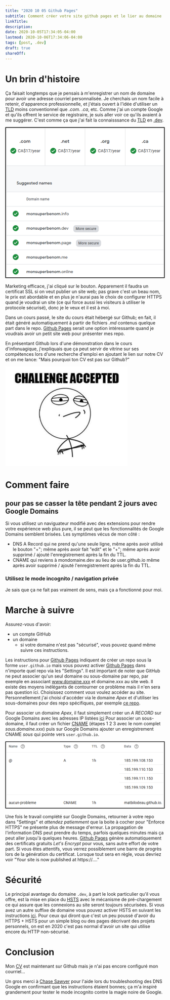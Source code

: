 ```yaml
---
title: "2020 10 05 Github Pages"
subtitle: Comment créer votre site github pages et le lier au domaine .dev
linkTitle:
description:
date: 2020-10-05T17:34:05-04:00
lastmod: 2020-10-06T17:34:06-04:00
tags: [post, .dev]
draft: true
shareOff:
---
```


# Un brin d'histoire
Ça faisait longtemps que je pensais à m'enregistrer un nom de domaine pour avoir une adresse courriel personnalisée.  Je cherchais un nom facile à retenir, d'apparence professionnelle, et j'étais ouvert à l'idée d'utiliser un [TLD][0] moins conventionnel que _.com_. _.ca_, etc. Comme j'ai un compte Google et qu'ils offrent le service de registraire, je suis aller voir ce qu'ils avaient à me suggérer. C'est comme ça que j'ai fait la connaisssance du [TLD][0] en [.dev][1].

![Du bon marketing](/img/Gdomain.png)

Marketing efficace, j'ai cliqué sur le bouton. Apparement il faudra un certificat SSL si on veut publier un site web; pas grave c'est un beau nom, le prix est abordable et en plus je n'aurai pas le choix de configurer HTTPS quand je voudrai un site (ce qui force aussi les visiteurs à utiliser le protocole sécurisé), donc je le veux et il est à moi.

Dans un cours passé, le site du cours était hébergé sur Github; en fait, il était généré automatiquement à partir de fichiers _.md_ contenus quelque part dans le repo. [Github Pages][2] serait une option intéressante quand je voudrais avoir un petit site web pour présenter mes repo.

En présentant Github lors d'une démonstration dans le cours d'infonuagique, j'expliquais que ça peut servir de vitrine sur ses compétences lors d'une recherche d'emploi en ajoutant le lien sur notre CV et on me lance: "Mais pourquoi ton CV est pas sur Github?"

![Challenge Accpeted](/img/challengeAccepted.jpg)

# Comment faire
## pour pas se casser la tête pendant 2 jours avec Google Domains
Si vous utilisez un naviguateur modifié avec des extensions pour rendre votre expérience web plus pure, il se peut que les fonctionnalités de Google Domains semblent brisées. Les symptômes vécus de mon côté :
* DNS A Record qui ne prend qu'une seule ligne, même après avoir utilisé le bouton "+"; même après avoir fait "edit" et le "+"; même après avoir supprimé / ajouté l'enregistrement après la fin du TTL.
* CNAME qui reviens à mondomaine.dev au lieu de user.github.io même après avoir supprimé / ajouté l'enregistrement après la fin du TTL.

### **Utilisez le mode incognito / navigation privée**
Je sais que ça ne fait pas vraiment de sens, mais ça a fonctionné pour moi.

# Marche à suivre
Assurez-vous d'avoir:
* un compte GitHub
* un domaine
  * si votre domaine n'est pas "sécurisé", vous pouvez quand même suivre ces instructions.

Les instructions pour [Github Pages][2] indiquent de créer un repo sous la forme `user.github.io` mais vous pouvez activer [Github Pages][2] dans n'importe quel repo via les "Settings". Il est important de noter que GitHub ne peut associer qu'un seul domaine ou sous-domaine par repo, par exemple en associant www.domaine.xxx et domaine.xxx au site web. Il existe des moyens inélégants de contourner ce problème mais il n'en sera pas question ici.  Choisissez comment *vous* voulez accéder au site. Personnellement j'ai choisi d'accéder via le domaine _Apex_ et d'utiliser les sous-domaines pour des repo spécifiques, par exemple [ce repo][4].

Pour associer un domaine _Apex_, il faut simplement créer un _A RECORD_ sur Google Domains avec les adresses IP listées [ici][5]
Pour associer un sous-domaine, il faut créer un fichier [CNAME][6] (étapes 1 2 3 avec le nom complet _sous.domaine.xxx_) puis sur Google Domains ajouter un enregistrement CNAME _sous_ qui pointe vers `user.github.io`.

![GoogleDNS](/img/GoogleDomainsDNS.png)

Une fois le travail complété sur Google Domains, retourner à votre repo dans "Settings" et *attendez patiemment* que la boite à cocher pour "Enforce HTTPS" ne présente plus de message d'erreur. La propagation de l'information DNS peut prendre du temps, parfois quelques minutes mais ça peut aller jusqu'à quelques heures.  [Github Pages][2] génère automatiquement des certificats gratuits *Let's Encrypt* pour vous, sans autre effort de votre part. Si vous êtes attentifs, vous verrez possiblement une barre de progrès lors de la génération du certificat. Lorsque tout sera en règle, vous devriez voir "Your site is now published at https://...."

# Sécurité
Le principal avantage du domaine `.dev`, à part le look particulier qu'il vous offre, est la mise en place du [HSTS][7] avec le mécanisme de pré-chargement ce qui assure que les connexions au site seront toujours sécurisées. Si vous avez un autre suffixe de domaine vous pouvez activer HSTS en suivant les instructions [ici][8]. Pour ceux qui diront que c'est un peu poussé d'avoir du HTTPS + HSTS pour un simple blog ou des pages décrivant des projets personnels, on est en 2020 c'est pas normal d'avoir un site qui utilise encore du HTTP non-sécurisé.

# Conclusion
Mon [CV][3] est maintenant sur Github mais je n'ai pas encore configuré mon courriel...

Un gros merci à [Chase Sawyer][9] pour l'aide lors du troubleshooting des DNS Google en confirmant que les instructions étaient bonnes; ça m'a inspiré grandement pour tester le mode incognito contre la magie noire de Google.

[0]: https://fr.wikipedia.org/wiki/Domaine_de_premier_niveau
[1]: https://get.dev/#benefits
[2]: https://pages.github.com
[3]: /pdf/MathieuBilodeauNET_fr.pdf
[4]: https://aucun-probleme.matbilodeau.dev/
[5]: https://docs.github.com/en/free-pro-team@latest/github/working-with-github-pages/managing-a-custom-domain-for-your-github-pages-site#configuring-an-apex-domain
[6]: https://docs.github.com/en/free-pro-team@latest/github/working-with-github-pages/managing-a-custom-domain-for-your-github-pages-site#configuring-a-subdomain
[7]: https://fr.wikipedia.org/wiki/HTTP_Strict_Transport_Security
[8]: https://hstspreload.org/
[9]: https://chasesawyer.dev

